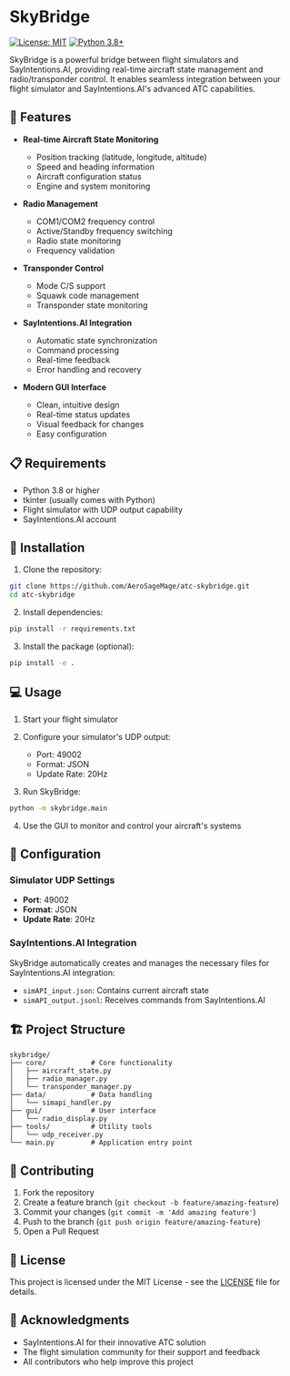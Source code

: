 # SkyBridge

[![License: MIT](https://img.shields.io/badge/License-MIT-yellow.svg)](https://opensource.org/licenses/MIT)
[![Python 3.8+](https://img.shields.io/badge/python-3.8+-blue.svg)](https://www.python.org/downloads/)

SkyBridge is a powerful bridge between flight simulators and SayIntentions.AI, providing real-time aircraft state management and radio/transponder control. It enables seamless integration between your flight simulator and SayIntentions.AI's advanced ATC capabilities.

## 🌟 Features

- **Real-time Aircraft State Monitoring**
  - Position tracking (latitude, longitude, altitude)
  - Speed and heading information
  - Aircraft configuration status
  - Engine and system monitoring

- **Radio Management**
  - COM1/COM2 frequency control
  - Active/Standby frequency switching
  - Radio state monitoring
  - Frequency validation

- **Transponder Control**
  - Mode C/S support
  - Squawk code management
  - Transponder state monitoring

- **SayIntentions.AI Integration**
  - Automatic state synchronization
  - Command processing
  - Real-time feedback
  - Error handling and recovery

- **Modern GUI Interface**
  - Clean, intuitive design
  - Real-time status updates
  - Visual feedback for changes
  - Easy configuration

## 📋 Requirements

- Python 3.8 or higher
- tkinter (usually comes with Python)
- Flight simulator with UDP output capability
- SayIntentions.AI account

## 🚀 Installation

1. Clone the repository:
```bash
git clone https://github.com/AeroSageMage/atc-skybridge.git
cd atc-skybridge
```

2. Install dependencies:
```bash
pip install -r requirements.txt
```

3. Install the package (optional):
```bash
pip install -e .
```

## 💻 Usage

1. Start your flight simulator
2. Configure your simulator's UDP output:
   - Port: 49002
   - Format: JSON
   - Update Rate: 20Hz

3. Run SkyBridge:
```bash
python -m skybridge.main
```

4. Use the GUI to monitor and control your aircraft's systems

## 🔧 Configuration

### Simulator UDP Settings

- **Port**: 49002
- **Format**: JSON
- **Update Rate**: 20Hz

### SayIntentions.AI Integration

SkyBridge automatically creates and manages the necessary files for SayIntentions.AI integration:
- `simAPI_input.json`: Contains current aircraft state
- `simAPI_output.jsonl`: Receives commands from SayIntentions.AI

## 🏗️ Project Structure

```
skybridge/
├── core/           # Core functionality
│   ├── aircraft_state.py
│   ├── radio_manager.py
│   └── transponder_manager.py
├── data/           # Data handling
│   └── simapi_handler.py
├── gui/            # User interface
│   └── radio_display.py
├── tools/          # Utility tools
│   └── udp_receiver.py
└── main.py         # Application entry point
```

## 🤝 Contributing

1. Fork the repository
2. Create a feature branch (`git checkout -b feature/amazing-feature`)
3. Commit your changes (`git commit -m 'Add amazing feature'`)
4. Push to the branch (`git push origin feature/amazing-feature`)
5. Open a Pull Request

## 📝 License

This project is licensed under the MIT License - see the [LICENSE](LICENSE) file for details.

## 🙏 Acknowledgments

- SayIntentions.AI for their innovative ATC solution
- The flight simulation community for their support and feedback
- All contributors who help improve this project 